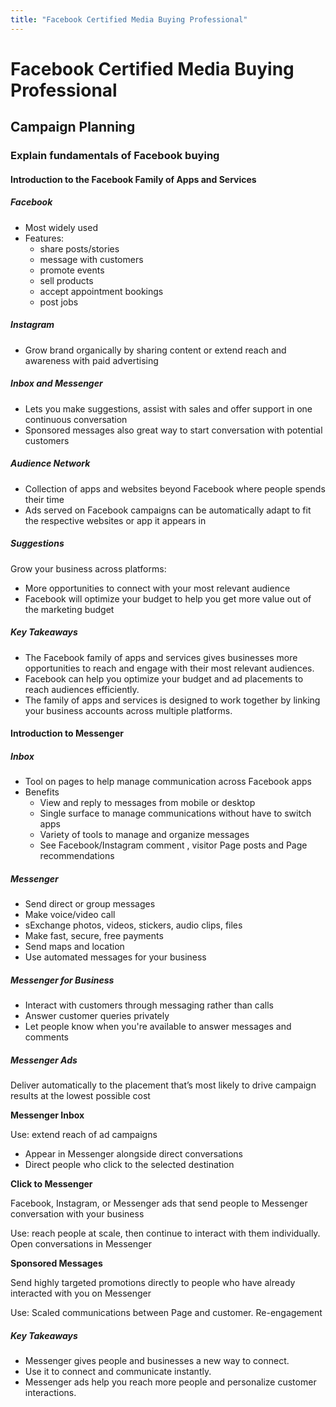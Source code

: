 ```yaml
---
title: "Facebook Certified Media Buying Professional"
---
```


# Facebook Certified Media Buying Professional

## Campaign Planning

### Explain fundamentals of Facebook buying

#### Introduction to the Facebook Family of Apps and Services

##### Facebook 

- Most widely used
- Features: 
  - share posts/stories 
  - message with customers 
  - promote events
  - sell products
  - accept appointment bookings
  - post jobs

##### Instagram

- Grow brand organically by sharing content or extend reach and awareness with paid advertising

##### Inbox and Messenger

- Lets you make suggestions, assist with sales and offer support in one continuous conversation
- Sponsored messages also great way to start conversation with potential customers

##### Audience Network

- Collection of apps and websites beyond Facebook where people spends their time
- Ads served on Facebook campaigns can be automatically adapt to fit the respective websites or app it appears in

##### Suggestions

Grow your business across platforms:

- More opportunities to connect with your most relevant audience
- Facebook will optimize your budget to help you get more value out of the marketing budget

##### Key Takeaways

- The Facebook family of apps and services gives businesses more opportunities to reach and engage with their most relevant audiences.
- Facebook can help you optimize your budget and ad placements to reach audiences efficiently.
- The family of apps and services is designed to work together by linking your business accounts across multiple platforms.

#### Introduction to Messenger

##### Inbox

- Tool on pages to help manage communication across Facebook apps
- Benefits
  - View and reply to messages from mobile or desktop
  - Single surface to manage communications without have to switch apps
  - Variety of tools to manage and organize messages
  - See Facebook/Instagram comment , visitor Page posts and Page recommendations

##### Messenger 

- Send direct or group messages
- Make voice/video call
- sExchange photos, videos, stickers, audio clips, files
- Make fast, secure, free payments
- Send maps and location
- Use automated messages for your business

##### Messenger for Business

- Interact with customers through messaging rather than calls
- Answer customer queries privately
- Let people know when you're available to answer messages and comments

##### Messenger Ads

Deliver automatically to the placement that’s most likely to drive campaign results at the lowest possible cost

**Messenger Inbox**

Use: extend reach of ad campaigns

- Appear in Messenger alongside direct conversations
- Direct people who click to the selected destination

**Click to Messenger**

Facebook, Instagram, or Messenger ads that send people to Messenger conversation with your business

Use: reach people at scale, then continue to interact with them individually. Open conversations in Messenger

**Sponsored Messages**

Send highly targeted promotions directly to people who have already interacted with you on Messenger

Use: Scaled communications between Page and customer. Re-engagement

##### Key Takeaways

- Messenger gives people and businesses a new way to connect.
- Use it to connect and communicate instantly.
- Messenger ads help you reach more people and personalize customer interactions.